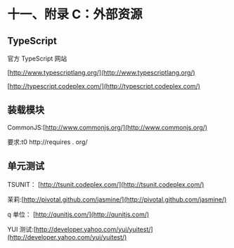 # 十一、附录 C：外部资源

## TypeScript

官方 TypeScript 网站

[http://www.typescriptlang.org/](http://www.typescriptlang.org/)

[http://typescript.codeplex.com/](http://typescript.codeplex.com/)

## 装载模块

CommonJS:[http://www.commonjs.org/](http://www.commonjs.org/)

要求:t0 http://requires . org/

## 单元测试

TSUNIT： [http://tsunit.codeplex.com/](http://tsunit.codeplex.com/)

茉莉:[http://pivotal.github.com/jasmine/](http://pivotal.github.com/jasmine/)

q 单位： [http://qunitjs.com/](http://qunitjs.com/)

YUI 测试:[http://developer.yahoo.com/yui/yuitest/](http://developer.yahoo.com/yui/yuitest/)